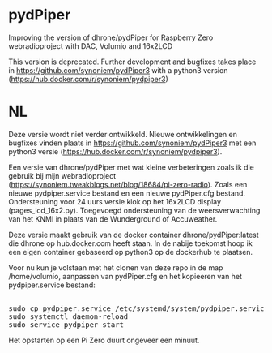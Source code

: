 # pydPiper
Improving the version of dhrone/pydPiper for Raspberry Zero webradioproject with DAC, Volumio and 16x2LCD

This version is deprecated. Further development and bugfixes takes place in https://github.com/synoniem/pydPiper3 with a python3 version (https://hub.docker.com/r/synoniem/pydpiper3)

# NL
Deze versie wordt niet verder ontwikkeld. Nieuwe ontwikkelingen en bugfixes vinden plaats in https://github.com/synoniem/pydPiper3 met een python3 versie (https://hub.docker.com/r/synoniem/pydpiper3).

Een versie van dhrone/pydPiper met wat kleine verbeteringen zoals ik die gebruik bij mijn webradioproject (https://synoniem.tweakblogs.net/blog/18684/pi-zero-radio). Zoals een nieuwe pydpiper.service bestand en een nieuwe pydPiper.cfg bestand. Ondersteuning voor 24 uurs versie klok op het 16x2LCD display (pages_lcd_16x2.py). Toegevoegd ondersteuning van de weersverwachting van het KNMI in plaats van de Wunderground of Accuweather.

Deze versie maakt gebruik van de docker container dhrone/pydPiper:latest die dhrone op hub.docker.com heeft staan. In de nabije toekomst hoop ik een eigen container gebaseerd op python3 op de dockerhub te plaatsen. 

Voor nu kun je volstaan met het clonen van deze repo in de map /home/volumio, aanpassen van pydPiper.cfg en het kopieeren van het pydpiper.service bestand: 

<pre> 
sudo cp pydpiper.service /etc/systemd/system/pydpiper.service
sudo systemctl daemon-reload
sudo service pydpiper start
</pre>
Het opstarten op een Pi Zero duurt ongeveer een minuut.

